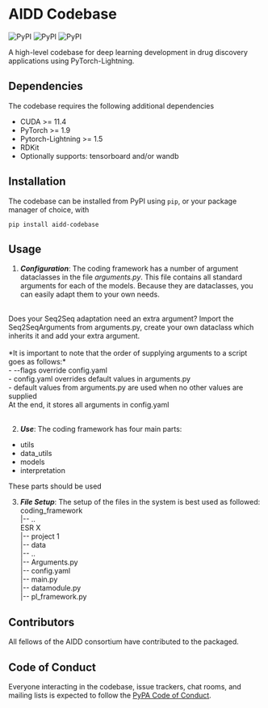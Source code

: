 # AIDD Codebase

![PyPI](https://img.shields.io/pypi/v/flake8-markdown.svg)
![PyPI](https://img.shields.io/pypi/pyversions/flake8-markdown.svg)
![PyPI](https://img.shields.io/github/license/AIDD-ESR1/AIDD-codebase)

A high-level codebase for deep learning development in drug discovery applications using PyTorch-Lightning.

## Dependencies

The codebase requires the following additional dependencies
- CUDA >= 11.4
- PyTorch >= 1.9
- Pytorch-Lightning >= 1.5 
- RDKit 
- Optionally supports: tensorboard and/or wandb


## Installation

The codebase can be installed from PyPI using `pip`, or your package manager of choice, with

```
pip install aidd-codebase
```

## Usage

1. __*Configuration*__: The coding framework has a number of argument dataclasses in the file *arguments.py*. This file contains all standard arguments for each of the models. Because they are dataclasses, you can easily adapt them to your own needs. 
<br> 
Does your Seq2Seq adaptation need an extra argument? Import the Seq2SeqArguments from arguments.py, create your own dataclass which inherits it and add your extra argument. <br> <br>
*It is important to note that the order of supplying arguments to a script goes as follows:* <br>
- --flags override config.yaml <br>
- config.yaml overrides default values in arguments.py <br>
- default values from arguments.py are used when no other values are supplied<br>
At the end, it stores all arguments in config.yaml
<br><br>

2. __*Use*__: The coding framework has four main parts: <br>
- utils
- data_utils
- models
- interpretation

These parts should be used 
&nbsp; 

3. __*File Setup*__: The setup of the files in the system is best used as followed:<br>
coding_framework<br> 
|-- ..<br> 
ESR X<br> 
|-- project 1<br> 
  |-- data<br> 
    |-- ..<br> 
  |-- Arguments.py<br> 
  |-- config.yaml<br> 
  |-- main.py<br>
  |-- datamodule.py<br>
  |-- pl_framework.py<br>

## Contributors

All fellows of the AIDD consortium have contributed to the packaged.

## Code of Conduct

Everyone interacting in the codebase, issue trackers, chat rooms, and mailing lists is expected to follow the [PyPA Code of Conduct](https://www.pypa.io/en/latest/code-of-conduct/).

 